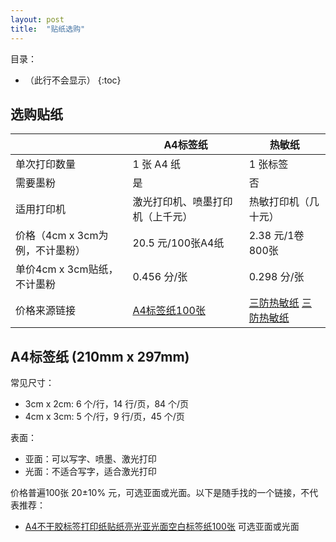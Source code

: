 ```yaml
---
layout: post
title:  "贴纸选购"
---
```


目录：

- （此行不会显示）
{:toc}

## 选购贴纸

|  | A4标签纸 | 热敏纸 |
| --- | --- | --- |
| 单次打印数量 | 1 张 A4 纸 | 1 张标签 |
| 需要墨粉 | 是 | 否 |
| 适用打印机 | 激光打印机、喷墨打印机（上千元） | 热敏打印机（几十元） |
| 价格（4cm x 3cm为例，不计墨粉） | 20.5 元/100张A4纸 | 2.38 元/1卷800张 |
| 单价4cm x 3cm贴纸，不计墨粉 | 0.456 分/张 | 0.298 分/张 |
| 价格来源链接 | [A4标签纸100张](https://detail.1688.com/offer/605740568921.html) | [三防热敏纸](https://detail.1688.com/offer/719036040604.html) [三防热敏纸](https://detail.1688.com/offer/621203638810.html) |


## A4标签纸 (210mm x 297mm)

常见尺寸：

- 3cm x 2cm: 6 个/行，14 行/页，84 个/页
- 4cm x 3cm: 5 个/行，9 行/页，45 个/页

表面：

- 亚面：可以写字、喷墨、激光打印
- 光面：不适合写字，适合激光打印

价格普遍100张 20±10% 元，可选亚面或光面。以下是随手找的一个链接，不代表推荐：

- [A4不干胶标签打印纸贴纸亮光亚光面空白标签纸100张](https://detail.1688.com/offer/605740568921.html) 可选亚面或光面
